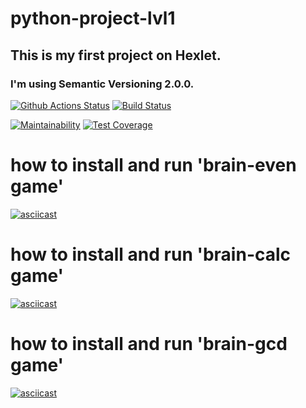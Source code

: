 # python-project-lvl1
## This is my first project on Hexlet.
### I'm using Semantic Versioning 2.0.0.

[![Github Actions Status](https://github.com/oleglego94/python-project-lvl1/workflows/Python%20CI/badge.svg)](https://github.com/oleglego94/python-project-lvl1/actions)
[![Build Status](https://travis-ci.org/oleglego94/python-project-lvl1.svg?branch=master)](https://travis-ci.org/oleglego94/python-project-lvl1)

[![Maintainability](https://api.codeclimate.com/v1/badges/3484037c18398fc39afc/maintainability)](https://codeclimate.com/github/oleglego94/python-project-lvl1/maintainability)
[![Test Coverage](https://api.codeclimate.com/v1/badges/3484037c18398fc39afc/test_coverage)](https://codeclimate.com/github/oleglego94/python-project-lvl1/test_coverage)

# how to install and run 'brain-even game'

[![asciicast](https://asciinema.org/a/ut7Erz6Uo7SnAcJ32NqiX2nd9.svg)](https://asciinema.org/a/ut7Erz6Uo7SnAcJ32NqiX2nd9)

# how to install and run 'brain-calc game'

[![asciicast](https://asciinema.org/a/aof2gJi9pAfjSweX5mjiFKvWk.svg)](https://asciinema.org/a/aof2gJi9pAfjSweX5mjiFKvWk)

# how to install and run 'brain-gcd game'

[![asciicast](https://asciinema.org/a/Ge1MJNSnOehEw8Fnkc8hTOxWu.svg)](https://asciinema.org/a/Ge1MJNSnOehEw8Fnkc8hTOxWu)